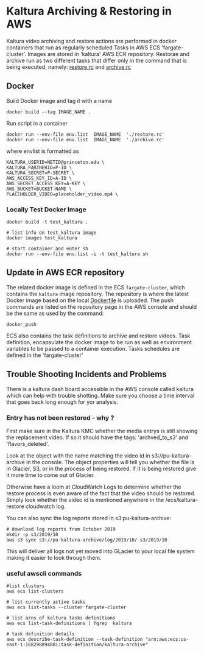 
Kaltura Archiving & Restoring in AWS 
====================================


Kaltura video archiving and restore actions are performed in docker containers that run as regularly scheduled Tasks in 
AWS ECS 'fargate-cluster'.  Images are stored in 'kaltura' AWS ECR repository.  Restorae and archive run as two different tasks 
that differ only in the command that is being executed, namely: [restore.rc](restore.rc) and [archive.rc](archive.rc)


## Docker  

Build Docker image and tag it with a name 
~~~
docker build --tag IMAGE_NAME .
~~~

Run script in a container 

~~~
docker run --env-file env.list  IMAGE_NAME  './restore.rc'
docker run --env-file env.list  IMAGE_NAME  './archive.rc'
~~~

where envlist is formatted as 

~~~
KALTURA_USERID=NETID@princeton.edu \
KALTURA_PARTNERID=P-ID \
KALTURA_SECRET=P-SECRET \
AWS_ACCESS_KEY_ID=A-ID \
AWS_SECRET_ACCESS_KEY=A-KEY \
AWS_BUCKET=BUCKET-NAME \
PLACEHOLDER_VIDEO=placeholder_video.mp4 \
~~~

### Locally Test Docker Image 

~~~
docker build -t test_kaltura .

# list info on test_kaltura image
docker images test_kaltura 

# start container and enter sh 
docker run --env-file env.list -i -t test_kaltura sh
~~~

## Update in AWS ECR repository


The related docker image is defined in the ECS `fargate-cluster`, 
which contains the `kaltura` image repository. 
The repository is where the latest Docker image based on the local [Dockerfile](./Dockerfile) is uploaded. 
The push commands are listed on the repository page in the AWS console and should be the same as used by the command:
~~~
docker_push
~~~

ECS also contains the task definitions to archive and restore videos.
Task definition, encapsulate the docker image to be run as well as 
environment variables to be passed to a container execution. 
Tasks schedules are defined in the 'fargate-cluster' 

## Trouble Shooting Incidents and Problems  

There is a kaltura dash board accessible in the AWS console called kaltura which can help with trouble shotting. 
Make sure you choose a time interval that goes back long enough for yor analysis. 

### Entry has not been restored - why ? 

First make sure in the Kaltura KMC whether the media entrys is still showing the replacement video. 
If so it should have the tags: 'archved_to_s3' and 'flavors_deleted'.

Look at the object with the name matching the video id  in s3://pu-kaltura-archive in the console. 
The object properties will tell you whether the file is in Glacier, S3, or in the process of being restored. 
If it is being restored give it more time to come out of Glacier. 

Otherwise have a loom at CloudWatch Logs to determine whether the restore process is even aware of the fact that 
the video should be restored.  Simply look whether the video id is mentioned anywhere in the /ecs/kaltura-restore cloudwatch log.

You can also sync the log reports stored in s3:pu-kaltura-archive: 
~~~
# download log reports from October 2019 
mkdir -p s3/2019/10
aws s3 sync s3://pu-kaltura-archive/log/2019/10/ s3/2019/10
~~~

This will deliver all logs not yet moved into GLacier to your local file system making it easier to look through them. 

### useful awscli commands

~~~
#list clusters
aws ecs list-clusters

# list currently active tasks 
aws ecs list-tasks --cluster fargate-cluster 

# list arns of kaltura tasks definitions 
aws ecs list-task-definitions | fgrep  kaltura

# task definition details  
aws ecs describe-task-definition --task-definition "arn:aws:ecs:us-east-1:168298894881:task-definition/kaltura-archive"

~~~
 

